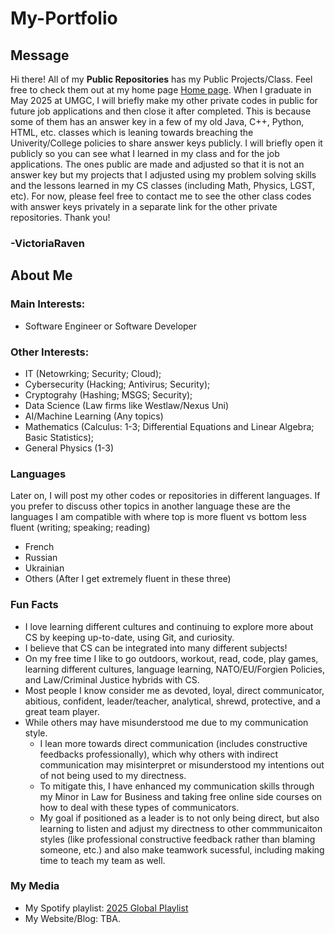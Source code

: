 # My-Portfolio
## Message
Hi there! All of my **Public Repositories** has my Public Projects/Class. Feel free to check them out at my home page [Home page](https://github.com/VictoriaRaven?tab=repositories). When I graduate in May 2025 at UMGC, I will briefly make my other private codes in public for future job applications and then close it after completed. This is because some of them has an answer key in a few of my old Java, C++, Python, HTML, etc. classes which is leaning towards breaching the Univerity/College policies to share answer keys publicly. I will briefly open it publicly so you can see what I learned in my class and for the job applications. The ones public are made and adjusted so that it is not an answer key but my projects that I adjusted using my problem solving skills and the lessons learned in my CS classes (including Math, Physics, LGST, etc). For now, please feel free to contact me to see the other class codes with answer keys privately in a separate link for the other private repositories. Thank you!
### -VictoriaRaven
## About Me
### Main Interests: 
- Software Engineer or Software Developer
### Other Interests:
- IT (Netowrking; Security; Cloud);
- Cybersecurity (Hacking; Antivirus; Security);
- Cryptograhy (Hashing; MSGS; Security);
- Data Science (Law firms like Westlaw/Nexus Uni)
- AI/Machine Learning (Any topics)
- Mathematics (Calculus: 1-3; Differential Equations and Linear Algebra; Basic Statistics);
- General Physics (1-3)
### Languages
Later on, I will post my other codes or repositories in different languages. If you prefer to discuss other topics in another language these are the languages I am compatible with where top is more fluent vs bottom less fluent (writing; speaking; reading)
- French 
- Russian
- Ukrainian
- Others (After I get extremely fluent in these three)
### Fun Facts
- I love learning different cultures and continuing to explore more about CS by keeping up-to-date, using Git, and curiosity.
- I believe that CS can be integrated into many different subjects!
- On my free time I like to go outdoors, workout, read, code, play games, learning different cultures, language learning, NATO/EU/Forgien Policies, and Law/Criminal Justice hybrids with CS.
- Most people I know consider me as devoted, loyal, direct communicator, abitious, confident, leader/teacher, analytical, shrewd, protective, and a great team player.
- While others may have misunderstood me due to my communication style.
  - I lean more towards direct communication (includes constructive feedbacks professionally), which why others with indirect communication may misinterpret or misunderstood my intentions out of not being used to my directness.
  - To mitigate this, I have enhanced my communication skills through my Minor in Law for Business and taking free online side courses on how to deal with these types of communicators.
  - My goal if positioned as a leader is to not only being direct, but also learning to listen and adjust my directness to other commmunicaiton styles (like professional constructive feedback rather than blaming someone, etc.) and also make teamwork sucessful, including making time to teach my team as well.
### My Media
- My Spotify playlist: [2025 Global Playlist](https://open.spotify.com/playlist/71emCwwP5kE4DQTROKiJ3F?si=L1MzHxHYSOqObqqFq-lo_A&pi=Y99IcV4HSBC1_)
- My Website/Blog: TBA.




